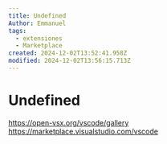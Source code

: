 ```yaml
---
title: Undefined
Author: Emmanuel
tags:
  - extensiones
  - Marketplace
created: 2024-12-02T13:52:41.958Z
modified: 2024-12-02T13:56:15.713Z
---
```


# Undefined

https://open-vsx.org/vscode/gallery
https://marketplace.visualstudio.com/vscode